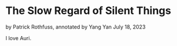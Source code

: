 # The Slow Regard of Silent Things

by Patrick Rothfuss, annotated by Yang Yan
July 18, 2023

I love Auri.
